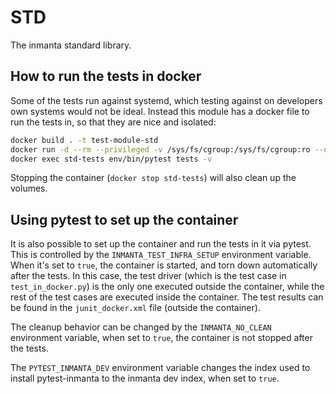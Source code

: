 # STD

The inmanta standard library.

## How to run the tests in docker

Some of the tests run against systemd, which testing against on developers own systems would not be ideal.
Instead this module has a docker file to run the tests in, so that they are nice and isolated:

```bash
docker build . -t test-module-std
docker run -d --rm --privileged -v /sys/fs/cgroup:/sys/fs/cgroup:ro --name std-tests test-module-std
docker exec std-tests env/bin/pytest tests -v
```

Stopping the container (`docker stop std-tests`) will also clean up the volumes.

## Using pytest to set up the container

It is also possible to set up the container and run the tests in it via pytest.
This is controlled by the `INMANTA_TEST_INFRA_SETUP` environment variable.
When it's set to `true`, the container is started, and torn down automatically after the tests.
In this case, the test driver (which is the test case in `test_in_docker.py`) is the only one executed outside the container,
while the rest of the test cases are executed inside the container.
The test results can be found in the `junit_docker.xml` file (outside the container).

The cleanup behavior can be changed by the `INMANTA_NO_CLEAN` environment variable,
when set to `true`, the container is not stopped after the tests.

The `PYTEST_INMANTA_DEV` environment variable changes the index used to install pytest-inmanta to the inmanta dev index,
when set to `true`.
